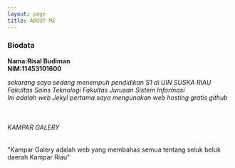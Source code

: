```yaml
---
layout: page
title: ABOUT ME
---
```


### Biodata
**Nama:Risal Budiman**<br>
**NIM:11453101600**<br>

_sekarang saya sedang menempuh pendidikan S1 di UIN SUSKA RIAU Fakultas Sains Teknologi Fakultas Jurusan Sistem Informasi<br>
Ini adalah web Jekyl pertama saya mengunakan web hosting gratis github_

<br>

###### KAMPAR GALERY <br>
"Kampar Galery adalah web yang membahas semua tentang seluk beluk daerah Kampar Riau" 


